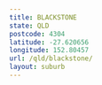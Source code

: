 ```yaml
---
title: BLACKSTONE
state: QLD
postcode: 4304
latitude: -27.620656
longitude: 152.80457
url: /qld/blackstone/
layout: suburb
---
```

